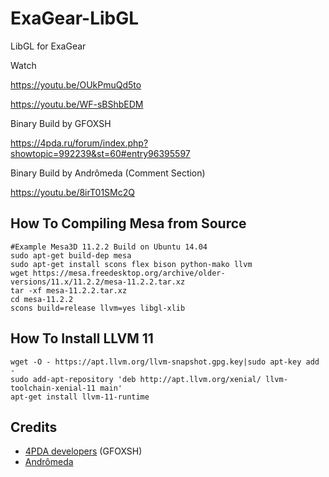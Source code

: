 # ExaGear-LibGL
 LibGL for ExaGear

Watch

https://youtu.be/OUkPmuQd5to

https://youtu.be/WF-sBShbEDM

Binary Build by GFOXSH

https://4pda.ru/forum/index.php?showtopic=992239&st=60#entry96395597

Binary Build by Andrômeda (Comment Section)

https://youtu.be/8irT01SMc2Q

## How To Compiling Mesa from Source
    #Example Mesa3D 11.2.2 Build on Ubuntu 14.04
    sudo apt-get build-dep mesa
    sudo apt-get install scons flex bison python-mako llvm
    wget https://mesa.freedesktop.org/archive/older-versions/11.x/11.2.2/mesa-11.2.2.tar.xz
    tar -xf mesa-11.2.2.tar.xz
    cd mesa-11.2.2
    scons build=release llvm=yes libgl-xlib

## How To Install LLVM 11
    wget -O - https://apt.llvm.org/llvm-snapshot.gpg.key|sudo apt-key add -
    sudo add-apt-repository 'deb http://apt.llvm.org/xenial/ llvm-toolchain-xenial-11 main'
    apt-get install llvm-11-runtime


## Credits
- [4PDA developers](https://4pda.ru/forum/index.php?showtopic=804309&st=6840#entry96039823) (GFOXSH)
- [Andrômeda](https://www.youtube.com/channel/UC_RTNrFpw0DfjKP__CAoEnw)
